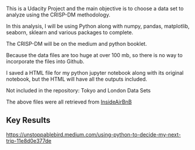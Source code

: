 This is a Udacity Project and the main objective is to choose a data set to analyze using  the CRISP-DM methodology.

In this analysis, I will be using Python along with numpy, pandas, matplotlib, seaborn, sklearn and various packages to complete.

The CRISP-DM will be on the medium and python booklet.

Because the data files are too huge at over 100 mb, so there is no way to incorporate the files into Github. 

I saved a HTML file for my python jupyter notebook along with its original notebook, but the HTML will have all the outputs included.

Not included in the repository: 
Tokyo and London Data Sets

The above files were all retrieved from [InsideAirBnB](http://insideairbnb.com/get-the-data.html)

## <a id="results"/> Key Results 

https://unstoppablebird.medium.com/using-python-to-decide-my-next-trip-11e8d0e377de


